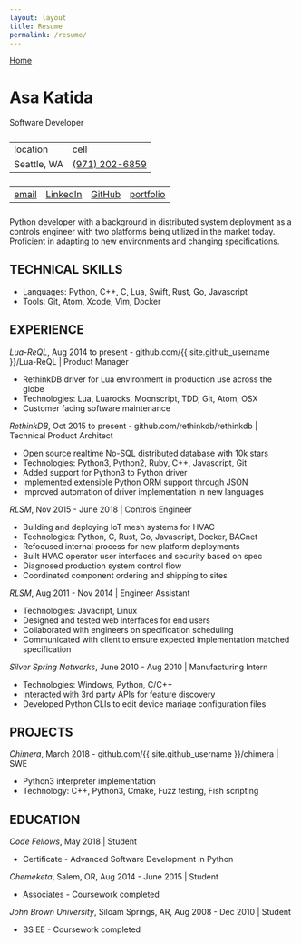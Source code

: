```yaml
---
layout: layout
title: Resume
permalink: /resume/
---
```


[Home](/)

# Asa Katida

Software Developer

<table style="margin: 5% auto">
  <tr>
    <td style="margin: 5% auto">location</td>
    <td style="margin: 5% auto">cell</td>
  </tr>
  <tr>
    <td style="margin: 5% auto">Seattle, WA</td>
    <td style="margin: 5% auto"><a href="tel:+19712026859">(971) 202-6859</a></td>
  </tr>
</table>

<table style="margin: 5% auto">
  <tr>
    <td><a href="mailto:github@holomaplefeline.net">email</a></td>
    <td><a href="https://linkedin.com/in/{{ site.github_username }}">LinkedIn</a></td>
    <td><a href="https://github.com/{{ site.github_username }}">GitHub</a></td>
    <td><a href="https://asakatida.github.io">portfolio</a></td>
  </tr>
</table>

Python developer with a background in distributed system deployment as a controls engineer with two platforms being utilized in the market today. Proficient in adapting to new environments and changing specifications.

## TECHNICAL SKILLS

* Languages: Python, C++, C, Lua, Swift, Rust, Go, Javascript
* Tools: Git, Atom, Xcode, Vim, Docker

## EXPERIENCE

_Lua-ReQL_, Aug 2014 to present - github.com/{{ site.github_username }}/Lua-ReQL | Product Manager

* RethinkDB driver for Lua environment in production use across the globe
* Technologies: Lua, Luarocks, Moonscript, TDD, Git, Atom, OSX
* Customer facing software maintenance

_RethinkDB_, Oct 2015 to present - github.com/rethinkdb/rethinkdb | Technical Product Architect

* Open source realtime No-SQL distributed database with 10k stars
* Technologies: Python3, Python2, Ruby, C++, Javascript, Git
* Added support for Python3 to Python driver
* Implemented extensible Python ORM support through JSON
* Improved automation of driver implementation in new languages

_RLSM_, Nov 2015 - June 2018 | Controls Engineer

* Building and deploying IoT mesh systems for HVAC
* Technologies: Python, C, Rust, Go, Javascript, Docker, BACnet
* Refocused internal process for new platform deployments
* Built HVAC operator user interfaces and security based on spec
* Diagnosed production system control flow
* Coordinated component ordering and shipping to sites

_RLSM_, Aug 2011 - Nov 2014 | Engineer Assistant

* Technologies: Javacript, Linux
* Designed and tested web interfaces for end users
* Collaborated with engineers on specification scheduling
* Communicated with client to ensure expected implementation matched specification

_Silver Spring Networks_, June 2010 - Aug 2010 | Manufacturing Intern

* Technologies: Windows, Python, C/C++
* Interacted with 3rd party APIs for feature discovery
* Developed Python CLIs to edit device mariage configuration files

## PROJECTS

_Chimera_, March 2018 - github.com/{{ site.github_username }}/chimera | SWE

* Python3 interpreter implementation
* Technology: C++, Python3, Cmake, Fuzz testing, Fish scripting

## EDUCATION

_Code Fellows_, May 2018 | Student

* Certificate - Advanced Software Development in Python

_Chemeketa_, Salem, OR, Aug 2014 - June 2015 | Student

* Associates - Coursework completed

_John Brown University_, Siloam Springs, AR, Aug 2008 - Dec 2010 | Student

* BS EE - Coursework completed
